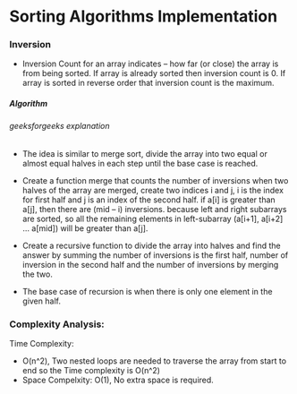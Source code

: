 # Sorting Algorithms Implementation

### Inversion

- Inversion Count for an array indicates – how far (or close) 
the array is from being sorted. If array is already sorted 
then inversion count is 0. If array is sorted in reverse 
order that inversion count is the maximum. 


##### Algorithm
###### geeksforgeeks explanation

 - The idea is similar to merge sort, divide the array into two equal or almost equal halves in each step until the base case is reached.
 
 - Create a function merge that counts the number of 
 inversions when two halves of the array are merged, create
  two indices i and j, i is the index for first half and j is
   an index of the second half. if a[i] is greater than a[j], 
   then there are (mid – i) inversions. because left and right
    subarrays are sorted, 
    so all the remaining elements in 
    left-subarray (a[i+1], a[i+2] … a[mid]) will be
     greater than a[j].
     
 - Create a recursive function to divide the array into halves
  and find the answer by summing the number of inversions is
   the first half, number of inversion in the second half and 
   the number of inversions by merging the two.
   
 - The base case of recursion is when there is only one 
 element in the given half.

### Complexity Analysis:
  Time Complexity:
   - O(n^2), Two nested loops are needed to traverse the array from start to end so the Time complexity is O(n^2)
  - Space Compelxity: O(1), No extra space is required.
      